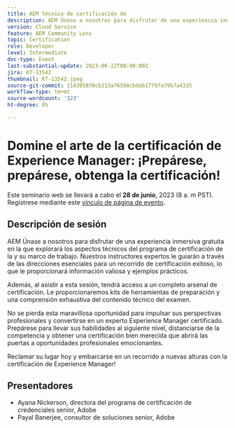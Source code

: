 ```yaml
---
title: AEM técnico de certificación de
description: AEM Únase a nosotros para disfrutar de una experiencia inmersiva gratuita en la que explorará los aspectos técnicos del programa de certificación de la y su marco de trabajo. Nuestros instructores expertos le guiarán a través de las direcciones esenciales para un recorrido de certificación exitoso, lo que le proporcionará información valiosa y ejemplos prácticos. Además, al asistir a esta sesión, obtendrá acceso a un completo arsenal de certificación. Le proporcionaremos herramientas de preparación y una comprensión exhaustiva del contenido técnico del examen. No se pierda esta maravillosa oportunidad para impulsar sus perspectivas profesionales y convertirse en un experto Experience Manager certificado. Prepárese para llevar sus habilidades al siguiente nivel, distanciarse de la competencia y obtener una certificación bien merecida que abrirá las puertas a oportunidades profesionales emocionantes. ¡Reclamar su lugar hoy y embarcarse en un recorrido a nuevas alturas con la certificación de Experience Manager!
version: Cloud Service
feature: AEM Community Lens
topic: Certification
role: Developer
level: Intermediate
doc-type: Event
last-substantial-update: 2023-06-22T00:00:00Z
jira: KT-13542
thumbnail: KT-13542.jpeg
source-git-commit: 1143058f0cb213a765b8cbdab1779fe79b7a4335
workflow-type: tm+mt
source-wordcount: '323'
ht-degree: 0%

---
```



# Domine el arte de la certificación de Experience Manager: ¡Prepárese, prepárese, obtenga la certificación!

Este seminario web se llevará a cabo el **28 de junio**, 2023 (8 a. m PST). Regístrese mediante este [vínculo de página de evento](https://adobe.ly/3Ni6XeL).

## Descripción de sesión

AEM Únase a nosotros para disfrutar de una experiencia inmersiva gratuita en la que explorará los aspectos técnicos del programa de certificación de la y su marco de trabajo. Nuestros instructores expertos le guiarán a través de las direcciones esenciales para un recorrido de certificación exitoso, lo que le proporcionará información valiosa y ejemplos prácticos.

Además, al asistir a esta sesión, tendrá acceso a un completo arsenal de certificación. Le proporcionaremos kits de herramientas de preparación y una comprensión exhaustiva del contenido técnico del examen.

No se pierda esta maravillosa oportunidad para impulsar sus perspectivas profesionales y convertirse en un experto Experience Manager certificado. Prepárese para llevar sus habilidades al siguiente nivel, distanciarse de la competencia y obtener una certificación bien merecida que abrirá las puertas a oportunidades profesionales emocionantes.

Reclamar su lugar hoy y embarcarse en un recorrido a nuevas alturas con la certificación de Experience Manager!

## Presentadores

* Ayana Nickerson, directora del programa de certificación de credenciales senior, Adobe
* Payal Banerjee, consultor de soluciones senior, Adobe
